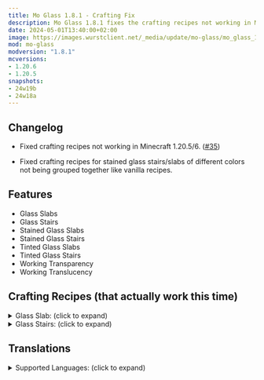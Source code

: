 ```yaml
---
title: Mo Glass 1.8.1 - Crafting Fix
description: Mo Glass 1.8.1 fixes the crafting recipes not working in Minecraft 1.20.5/6.
date: 2024-05-01T13:40:00+02:00
image: https://images.wurstclient.net/_media/update/mo-glass/mo_glass_1.8.1_540p.webp
mod: mo-glass
modversion: "1.8.1"
mcversions:
- 1.20.6
- 1.20.5
snapshots:
- 24w19b
- 24w18a
---
```

## Changelog

- Fixed crafting recipes not working in Minecraft 1.20.5/6. ([#35](https://github.com/Wurst-Imperium/Mo-Glass/issues/35))

- Fixed crafting recipes for stained glass stairs/slabs of different colors not being grouped together like vanilla recipes.

## Features

- Glass Slabs
- Glass Stairs
- Stained Glass Slabs
- Stained Glass Stairs
- Tinted Glass Slabs
- Tinted Glass Stairs
- Working Transparency
- Working Translucency

## Crafting Recipes (that actually work this time)

<details>
  <summary>Glass Slab: (click to expand)</summary>
  
  ![glass slab crafting recipe](https://user-images.githubusercontent.com/10100202/69957444-5a2ddc80-150b-11ea-8c8c-e2afc5d72fb7.png)  
  ![glass slab stonecutter recipe](https://user-images.githubusercontent.com/10100202/70445670-2a974b00-1a9c-11ea-9a09-46c304cd167b.png)
</details>

<details>
  <summary>Glass Stairs: (click to expand)</summary>
  
  ![glass stairs crafting recipe](https://user-images.githubusercontent.com/10100202/69957446-5bf7a000-150b-11ea-8e61-d189de63333d.png)  
  ![glass stairs stonecutter recipe](https://user-images.githubusercontent.com/10100202/70445677-2c610e80-1a9c-11ea-8e1b-108863b47124.png)
</details>

## Translations

<details>
  <summary>Supported Languages: (click to expand)</summary>

  - Chinese (Simplified/Mainland)
  - Chinese (Traditional/Taiwan)
  - English (US)
  - French (France)
  - German (Germany)
  - Italian (Italy)
  - Japanese (Japan)
  - Oshiwambo (Oshindonga)
  - Oshiwambo (Oshikwanyama)
  - Portuguese (Brazil)
  - Russian (Russia)
  - Spanish (Argentina)
  - Spanish (Chile)
  - Spanish (Ecuador)
  - Spanish (Spain)
  - Spanish (Mexico)
  - Spanish (Uruguay)
  - Spanish (Venezuela)
</details>
